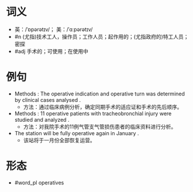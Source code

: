 # 词义
- 英：/ˈɒpərətɪv/； 美：/ˈɑːpərətɪv/
- #n (尤指)技术工人，操作员；工作人员；起作用的；(尤指政府的)特工人员；密探
- #adj 手术的；可使用；在使用中
# 例句
- Methods : The operative indication and operative turn was determined by clinical cases analysed .
	- 方法：通过临床病例分析，确定同期手术的适应证和手术的先后顺序。
- Methods : 11 operative patients with tracheobronchial injury were studied and analyzed .
	- 方法：对我院手术的11例气管支气管损伤患者的临床资料进行分析。
- The station will be fully operative again in January .
	- 该站将于一月份全部恢复运营。
# 形态
- #word_pl operatives
